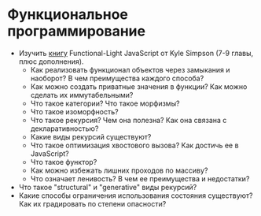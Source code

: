 # Функциональное программирование

* Изучить [книгу](https://github.com/getify/Functional-Light-JS) Functional-Light JavaScript от Kyle Simpson (7-9 главы, плюс дополнения).
  * Как реализовать функционал объектов через замыкания и наоборот? В чем преимущества каждого способа?
  * Как можно создать приватные значения в функции? Как можно сделать их иммутабельными?
  * Что такое категории? Что такое морфизмы?
  * Что такое изоморфность?
  * Что такое рекурсия? Чем она полезна? Как она связана с декларативностью?
  * Какие виды рекурсий существуют?
  * Что такое оптимизация хвостового вызова? Как достичь ее в JavaScript?
  * Что такое функтор?
  * Как можно избежать лишних проходов по массиву?
  * Что означает ленивость? В чем ее преимущества и недостатки?
* Что такое "structural" и "generative" виды рекурсий?
* Какие способы ограничения использования состояния существуют? Как их градировать по степени опасности?
